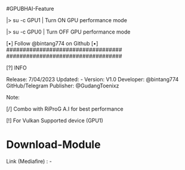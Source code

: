 

#GPUBHAI-Feature


  |> su -c GPU1 | Turn ON GPU performance mode
  
  
  
  |> su -c GPU0 | Turn OFF GPU performance mode
  



[•]  Follow @bintang774 on Github  [•]
###################################
###################################

 
[?] INFO

  Release: 7/04/2023
  Updated: -
  Version: V1.0 
  Developer: @bintang774 GitHub/Telegram
  Publisher: @GudangToenixz 
  
  Note:
  
  [/] Combo with RiProG A.I for best performance 
  
  [!] For Vulkan Supported device (GPU1) 

  
  # Download-Module
  
  Link (Mediafire) : -
